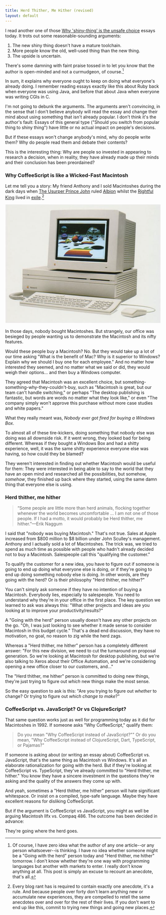 ```yaml
---
title: Herd Thither, Me Hither (revised)
layout: default
---
```


I read another one of those [Why 'shiny-thing' is the unsafe choice][lostechies] essays today. It trots out some reasonable-sounding arguments:

[lostechies]: http://lostechies.com/bradcarleton/2013/10/23/coffeescript-vs-javascript-dog-eat-dog/

1. The new shiny thing doesn't have a mature toolchain.
2. More people know the old, well-used thing than the new thing.
3. The upside is uncertain.

There's some damning with faint praise tossed in to let you know that the author is open-minded and not a curmudgeon, of course.[^disclaimer]

In sum, it explains why everyone ought to keep on doing what everyone's already doing. I remember reading essays exactly like this about Ruby back when everyone was using Java, and before that about Java when everyone was writing CGIs in C.

[^disclaimer]: Of course, I have zero idea what the author of any one article--or any person whatsoever--is thinking. I have no idea whether someone might be a "Going with the herd" person today and "Herd thither, me hither" tomorrow. I don't know whether they're one way with programming languages but another with markets to enter. I really don't know anything at all. This post is simply an excuse to recount an anecdote, that's all.

I'm not going to debunk the arguments. The arguments aren't *convincing*, in the sense that I don't believe anybody will read the essay and change their mind about using something that isn't already popular. I don't think it's the author's fault: Essays of this general type ("Should you switch from popular thing to shiny thing") have little or no actual impact on people's decisions.

But if these essays won't change anybody's mind, why do people write them? Why do people read them and debate their contents?

This is the interesting thing: Why are people so invested in appearing to research a decision, when in reality, they have already made up their minds and their conclusion has been preordained?

### Why CoffeeScript is like a Wicked-Fast Macintosh

Let me tell you a story: My friend Anthony and I sold Macintoshes during the dark days when [The Usurper Prince John][sculley] ruled [Albion][apple] whilst the [Rightful King][jobs] lived in [exile][NeXT].[^anecdote]

[^anecdote]: Every blog rant has is required to contain exactly one anecdote, it's a rule. And because people over forty don't learn anything new or accumulate new experiences, they are compelled to retell the same anecdotes over and over for the rest of their lives. If you don't want to end up like this, commit to trying new things and going new places.

[sculley]: https://en.wikipedia.org/wiki/John_Sculley "John Sculley III"
[jobs]: https://en.wikipedia.org/wiki/Steve_Jobs "Steve Jobs"
[apple]: http://apple.com "Apple"
[NeXT]: https://en.wikipedia.org/wiki/NeXT "NeXT Computer"

[![Macintosh IIfx](/assets/images/iifx.png)](https://en.wikipedia.org/wiki/Macintosh_IIfx "Macintosh IIfx")

In those days, nobody bought Macintoshes. But strangely, our office was besieged by people wanting us to demonstrate the Macintosh and its nifty features.

Would these people buy a Macintosh? No. But they would take up a lot of our time asking "What is the benefit of Mac? Why is it superior to Windows? Explain why we should I buy one for each employee." And no matter how interested they seemed, and no matter what we said or did, they would weigh their options... and then buy a Windows computer.

They agreed that Macintosh was an excellent choice, but something-something-why-they-couldn't-buy, such as "Macintosh is great, but our team can't handle switching," or perhaps "The desktop publishing is fantastic, but words are words no matter what they look like," or even "The company simply won't approve this purchase without more case studies and white papers."

What they really meant was, *Nobody ever got fired for buying a Windows Box*.

To almost all of these tire-kickers, doing something that nobody else was doing was all downside risk. If it went wrong, they looked bad for being different. Whereas if they bought a Windows Box and had a shitty experience, well, it was the same shitty experience everyone else was having, so how could they be blamed?

They weren't interested in finding out whether Macintosh would be useful for them: They were interested in being able to say to the world that they have an open mind and researched all the possibilities, but somehow, *somehow*, they finished up back where they started, using the same damn thing that everyone else is using.

### Herd thither, me hither

> “Some people are little more than herd animals, flocking together whenever the world becomes uncomfortable … I am not one of those people. If I had a motto, it would probably be Herd thither, me hither.”—Erik Naggum

I said that "nobody was buying Macintosh." That's not true. Sales at Apple increased from $800 million to $8 billion under John Sculley's management. Anthony and I actually sold a lot of Macintoshes. The trick was, we tried to spend as much time as possible with people who hadn't already decided not to buy a Macintosh. Salespeople call this "qualifying the customer."

To qualify the customer for a new idea, you have to figure out if someone is going to end up doing what everyone else is doing, or if they're going to end up doing something nobody else is doing. In other words, are they going with the herd? Or is their philosophy "Herd thither, me hither?"

You can't simply ask someone if they have no intention of buying a Macintosh. Everybody lies, especially to salespeople. You need to understand why they're in your office in the first place. The key question we learned to ask was always this: "What other projects and ideas are you looking at to improve your productivity/results?"

A "Going with the herd" person usually doesn't have any other projects on the go. "Oh, I was just looking to see whether it made sense to consider Macintosh in this budget cycle." That's a dead end discussion, they have no motivation, no goal, no reason to zig while the herd zags.

Whereas a "Herd thither, me hither" person has a completely different answer: "For this new division, we need to cut the turnaround on proposal generation. So we're looking at Macintosh for desktop publishing, but we're also talking to Xeros about their Office Automation, and we're considering opening a new office closer to our customers, and..."

The "Herd thither, me hither" person is committed to doing new things, they're just trying to figure out *which* new things make the most sense.

So the easy question to ask is this: "Are you trying to figure out *whether* to change? Or trying to figure out *which change to make*?"

### CoffeeScript vs. JavaScript? Or vs ClojureScript?

That same question works just as well for programming today as it did for Macintoshes in 1992. If someone asks "Why CoffeeScript," qualify them:

> Do you mean "Why CoffeeScript instead of JavaScript?"" Or do you mean, "Why CoffeeScript instead of ClojureScript, Dart, TypeScript, or Pajamas?"

If someone is asking about (or writing an essay about) CoffeeScript vs. JavaScript, that's the same thing as Macintosh vs Windows. It's all an elaborate rationalization for going with the herd. But if they're looking at CoffeeScript vs. TypeScript, they've already committed to "Herd thither, me hither." You know they have a sincere investment in the questions they're asking and the quality of the answers they come up with.

And yeah, sometimes a "Herd thither, me hither" person will hate significant whitespace. Or insist on a compiled, type-safe language. Maybe they have excellent reasons for disliking CoffeeScript.

But if the argument is CoffeeScript vs JavaScript, you might as well be arguing Macintosh IIfx vs. Compaq 486. The outcome has been decided in advance:

They're going where the herd goes.
